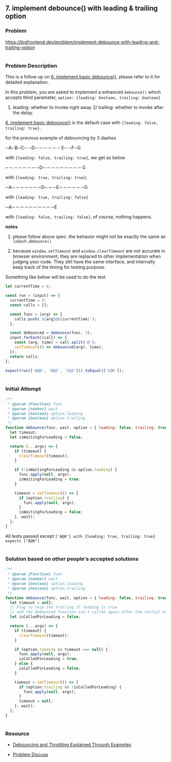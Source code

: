 ## 7. implement debounce() with leading & trailing option

### Problem

https://bigfrontend.dev/problem/implement-debounce-with-leading-and-trailing-option

#

### Problem Description

This is a follow up on [6. implement basic debounce()](https://bigfrontend.dev/problem/implement-basic-debounce), please refer to it for detailed explanation.

In this problem, you are asked to implement a enhanced `debounce()` which accepts third parameter, `option: {leading: boolean, trailing: boolean}`

1. leading: whether to invoke right away
   2/ trailing: whether to invoke after the delay.

[6. implement basic debounce()](<https://bigfrontend.dev/problem/implement-basic-debounce()>) is the default case with `{leading: false, trailing: true}`.

for the previous example of debouncing by 3 dashes

─A─B─C─ ─D─ ─ ─ ─ ─ ─ E─ ─F─G

with `{leading: false, trailing: true}`, we get as below

─ ─ ─ ─ ─ ─ ─ ─D─ ─ ─ ─ ─ ─ ─ ─ ─ G

with `{leading: true, trailing: true}`:

─A─ ─ ─ ─ ─ ─ ─D─ ─ ─E─ ─ ─ ─ ─ ─G

with `{leading: true, trailing: false}`

─A─ ─ ─ ─ ─ ─ ─ ─ ─ ─E

with `{leading: false, trailing: false}`, of course, nothing happens.

**notes**

1. please follow above spec. the behavior might not be exactly the same as `lodash.debounce()`

2. because `window.setTimeout` and `window.clearTimeout` are not accurate in browser environment, they are replaced to other implementation when judging your code. They still have the same interface, and internally keep track of the timing for testing purpose.

Something like below will be used to do the test.

```js
let currentTime = 0;

const run = (input) => {
  currentTime = 0;
  const calls = [];

  const func = (arg) => {
    calls.push(`${arg}@${currentTime}`);
  };

  const debounced = debounce(func, 3);
  input.forEach((call) => {
    const [arg, time] = call.split('@');
    setTimeout(() => debounced(arg), time);
  });
  return calls;
};

expect(run(['A@0', 'B@2', 'C@3'])).toEqual(['C@6']);
```

#

### Initial Attempt

```js
/**
 * @param {Function} func
 * @param {number} wait
 * @param {boolean} option.leading
 * @param {boolean} option.trailing
 */
function debounce(func, wait, option = { leading: false, trailing: true }) {
  let timeout;
  let isWaitingForLeading = false;

  return (...args) => {
    if (timeout) {
      clearTimeout(timeout);
    }

    if (!isWaitingForLeading && option.leading) {
      func.apply(null, args);
      isWaitingForLeading = true;
    }

    timeout = setTimeout(() => {
      if (option.trailing) {
        func.apply(null, args);
      }
      isWaitingForLeading = false;
    }, wait);
  };
}
```

All tests passed except `['A@0'] with {leading: true, trailing: true} expects ["A@0"]`

#

### Solution based on other people's accepted solutions

```js
/**
 * @param {Function} func
 * @param {number} wait
 * @param {boolean} option.leading
 * @param {boolean} option.trailing
 */
function debounce(func, wait, option = { leading: false, trailing: true }) {
  let timeout = null;
  // Flag to skip the trailing if leading is true
  // and the debounced function isn't called again after the initial execution.
  let isCalledForLeading = false;

  return (...args) => {
    if (timeout) {
      clearTimeout(timeout);
    }

    if (option.leading && timeout === null) {
      func.apply(null, args);
      isCalledForLeading = true;
    } else {
      isCalledForLeading = false;
    }

    timeout = setTimeout(() => {
      if (option.trailing && !isCalledForLeading) {
        func.apply(null, args);
      }
      timeout = null;
    }, wait);
  };
}
```

#

### Resource

- [Debouncing and Throttling Explained Through Examples](https://css-tricks.com/debouncing-throttling-explained-examples/)

- [Problem Discuss](https://bigfrontend.dev/problem/implement-debounce-with-leading-and-trailing-option/discuss)
